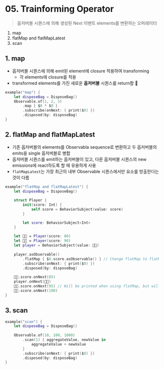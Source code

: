 # 05. Trainforming Operator
> 옵저버블 시퀀스에 의해 생성된 Next 이벤트 elements를 변환하는 오퍼레이터

1. map
2. flatMap and flatMapLatest
3. scan

## 1. map
- 옵저버블 시퀀스에 의해 emit된 element에 closure 적용하여 transforming
  - 각 elements에 closure를 적용
- transformed elements를 가진 새로운 **옵저버블** 시퀀스를 return함 

```swift
example("map") {
    let disposeBag = DisposeBag()
    Observable.of(1, 2, 3)
        .map { $0 * $0 }
        .subscribe(onNext: { print($0) })
        .disposed(by: disposeBag)
}
```

## 2. flatMap and flatMapLatest
- 기존 옵저버블의 elements를 Observabla sequence로 변환하고 두 옵저버블의 emits을 single 옵저버블로 병합
- 옵저버블 시퀀스를 emit하는 옵저버블이 있고, 다른 옵저버블 시퀀스의 new emissions에 react하도록 할 때 유용하게 사용
- `flatMapLatest`는 가장 최근의 내부 Observable 시퀀스에서만 요소를 방출한다는 것이 다름
```swift
example("flatMap and flatMapLatest") {
    let disposeBag = DisposeBag()
    
    struct Player {
        init(score: Int) {
            self.score = BehaviorSubject(value: score)
        }

        let score: BehaviorSubject<Int>
    }
    
    let 👦🏻 = Player(score: 80)
    let 👧🏼 = Player(score: 90)
    let player = BehaviorSubject(value: 👦🏻)
    
    player.asObservable()
        .flatMap { $0.score.asObservable() } // Change flatMap to flatMapLatest and observe change in printed output
        .subscribe(onNext: { print($0) })
        .disposed(by: disposeBag)
    
    👦🏻.score.onNext(85)
    player.onNext(👧🏼)
    👦🏻.score.onNext(95) // Will be printed when using flatMap, but will not be printed when using flatMapLatest
    👧🏼.score.onNext(100)
}
```

## 3. scan
```swift
example("scan") {
    let disposeBag = DisposeBag()
    
    Observable.of(10, 100, 1000)
        .scan(1) { aggregateValue, newValue in
            aggregateValue + newValue
        }
        .subscribe(onNext: { print($0) })
        .disposed(by: disposeBag)
}
```
